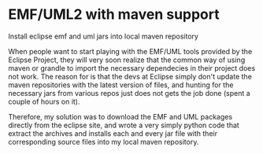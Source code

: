 # EMF/UML2 with maven support 
Install eclipse emf and uml jars into local maven repository

When people want to start playing with the EMF/UML tools provided by the Eclipse Project, they will very soon realize that the common way of using maven or grandle to import the necessary dependecies in their project does not work. The reason for is that the devs at Eclipse simply don't update the maven repositories with the latest version of files, and hunting for the necessary jars from various repos just does not gets the job done (spent a couple of hours on it). 

Therefore, my solution was to download the EMF and UML packages directly from the eclipse site, and wrote a very simply python code that extract the archives and installs each and every jar file with their corresponding source files into my local maven repository.

